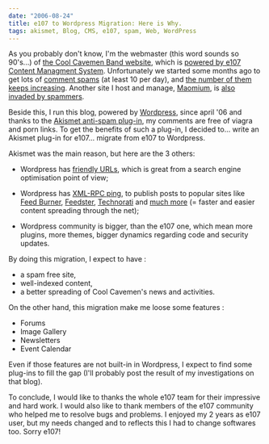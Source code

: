 ```yaml
---
date: "2006-08-24"
title: e107 to Wordpress Migration: Here is Why.
tags: akismet, Blog, CMS, e107, spam, Web, WordPress
---
```


As you probably don't know, I'm the webmaster (this word sounds so 90's...) of [the Cool Cavemen Band website](https://coolcavemen.com), which is [powered by e107 Content Managment System](https://www.e107.org). Unfortunately we started some months ago to get lots of [comment spams](https://en.wikipedia.org/wiki/Comment_spam) (at least 10 per day), and [the number of them keeps increasing](https://coolcavemen.com/news.php?item.82). Another site I host and manage, [Maomium](https://maomium.com), is [also invaded by spammers](https://maomium.com/news.php?item.43).

Beside this, I run this blog, powered by [Wordpress](https://www.wordpress.org), since april '06 and thanks to the [Akismet anti-spam plug-in](https://www.akismet.com), my comments are free of viagra and porn links. To get the benefits of such a plug-in, I decided to... write an Akismet plug-in for e107... migrate from e107 to Wordpress.

Akismet was the main reason, but here are the 3 others:

  * Wordpress has [friendly URLs](https://tallecreative.com/designmudd/2005/07/06/wordpress-search-engine-friendly-urls/), which is great from a search engine optimisation point of view;

  * Wordpress has [XML-RPC ping](https://codex.wordpress.org/Update_Services), to publish posts to popular sites like [Feed Burner](https://www.feedburner.com), [Feedster](https://www.feedster.com), [Technorati](https://www.technorati.com) and [much more](https://pingomatic.com/) (= faster and easier content spreading through the net);

  * Wordpress community is bigger, than the e107 one, which mean more plugins, more themes, bigger dynamics regarding code and security updates.

By doing this migration, I expect to have :

  * a spam free site,
  * well-indexed content,
  * a better spreading of Cool Cavemen's news and activities.

On the other hand, this migration make me loose some features :

  * Forums
  * Image Gallery
  * Newsletters
  * Event Calendar

Even if those features are not built-in in Wordpress, I expect to find some plug-ins to fill the gap (I'll probably post the result of my investigations on that blog).

To conclude, I would like to thanks the whole e107 team for their impressive and hard work. I would also like to thank members of the e107 community who helped me to resolve bugs and problems. I enjoyed my 2 years as e107 user, but my needs changed and to reflects this I had to change softwares too. Sorry e107!
